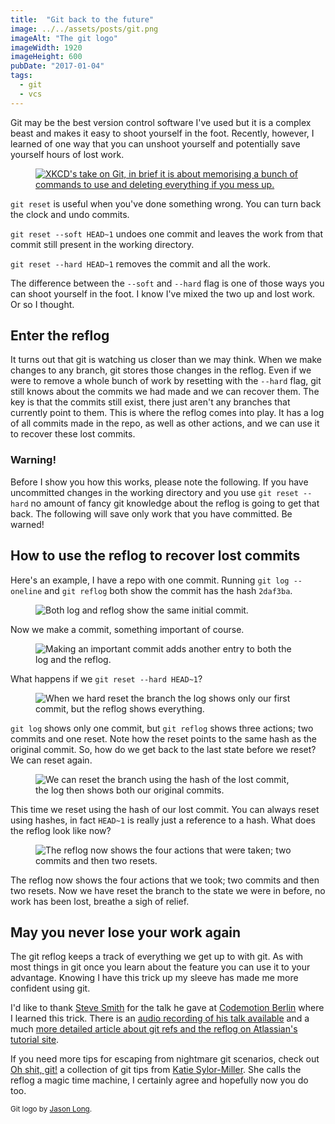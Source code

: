 ```yaml
---
title:  "Git back to the future"
image: ../../assets/posts/git.png
imageAlt: "The git logo"
imageWidth: 1920
imageHeight: 600
pubDate: "2017-01-04"
tags:
  - git
  - vcs
---
```


Git may be the best version control software I've used but it is a complex beast and makes it easy to shoot yourself in the foot. Recently, however, I learned of one way that you can unshoot yourself and potentially save yourself hours of lost work.

<figure class="post-image post-image-left"><a href="https://www.xkcd.com/1597/"><img src="https://imgs.xkcd.com/comics/git.png" alt="XKCD's take on Git, in brief it is about memorising a bunch of commands to use and deleting everything if you mess up."></a></figure>

`git reset` is useful when you've done something wrong. You can turn back the clock and undo commits.

`git reset --soft HEAD~1` undoes one commit and leaves the work from that commit still present in the working directory.

`git reset --hard HEAD~1` removes the commit and all the work.

The difference between the `--soft` and `--hard` flag is one of those ways you can shoot yourself in the foot. I know I've mixed the two up and lost work. Or so I thought.

## Enter the reflog

It turns out that git is watching us closer than we may think. When we make changes to any branch, git stores those changes in the reflog. Even if we were to remove a whole bunch of work by resetting with the `--hard` flag, git still knows about the commits we had made and we can recover them. The key is that the commits still exist, there just aren't any branches that currently point to them. This is where the reflog comes into play. It has a log of all commits made in the repo, as well as other actions, and we can use it to recover these lost commits.

### Warning!

Before I show you how this works, please note the following. If you have uncommitted changes in the working directory and you use `git reset --hard` no amount of fancy git knowledge about the reflog is going to get that back. The following will save only work that you have committed. Be warned!

## How to use the reflog to recover lost commits

Here's an example, I have a repo with one commit. Running `git log --oneline` and `git reflog` both show the commit has the hash `2daf3ba`.

<figure class="post-image post-image-outside">
  <img src="/posts/reflog1.png" alt="Both log and reflog show the same initial commit." loading="lazy">
</figure>

Now we make a commit, something important of course.

<figure class="post-image post-image-outside">
  <img src="/posts/reflog2.png" alt="Making an important commit adds another entry to both the log and the reflog." loading="lazy">
</figure>

What happens if we `git reset --hard HEAD~1`?

<figure class="post-image post-image-outside">
  <img src="/posts/reflog3.png" alt="When we hard reset the branch the log shows only our first commit, but the reflog shows everything." loading="lazy">
</figure>

`git log` shows only one commit, but `git reflog` shows three actions; two commits and one reset. Note how the reset points to the same hash as the original commit. So, how do we get back to the last state before we reset? We can reset again.

<figure class="post-image post-image-outside">
  <img src="/posts/reflog4.png" alt="We can reset the branch using the hash of the lost commit, the log then shows both our original commits." loading="lazy">
</figure>

This time we reset using the hash of our lost commit. You can always reset using hashes, in fact `HEAD~1` is really just a reference to a hash. What does the reflog look like now?

<figure class="post-image post-image-outside">
  <img src="/posts/reflog5.png" alt="The reflog now shows the four actions  that were taken; two commits and then two resets." loading="lazy">
</figure>

The reflog now shows the four actions that we took; two commits and then two resets. Now we have reset the branch to the state we were in before, no work has been lost, breathe a sigh of relief.

## May you never lose your work again

The git reflog keeps a track of everything we get up to with git. As with most things in git once you learn about the feature you can use it to your advantage. Knowing I have this trick up my sleeve has made me more confident using git.

I'd like to thank [Steve Smith](https://twitter.com/tarkasteve) for the talk he gave at [Codemotion Berlin](http://berlin2016.codemotionworld.com/) where I learned this trick. There is an [audio recording of his talk available](https://voicerepublic.com/talks/knowledge-is-power) and a much [more detailed article about git refs and the reflog on Atlassian's tutorial site](https://www.atlassian.com/git/tutorials/refs-and-the-reflog/the-reflog).

If you need more tips for escaping from nightmare git scenarios, check out [Oh shit, git!](http://ohshitgit.com/) a collection of git tips from [Katie Sylor-Miller](https://twitter.com/ksylor). She calls the reflog a magic time machine, I certainly agree and hopefully now you do too.

<footer>
  <small>Git logo by <a href="https://twitter.com/jasonlong">Jason Long</a>.</small>
</footer>
